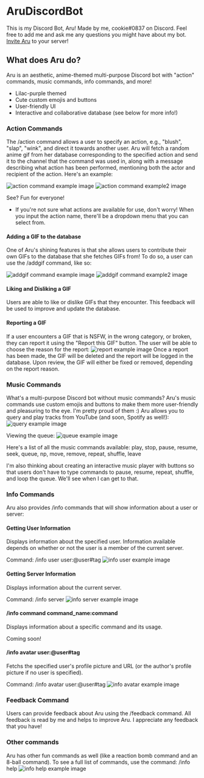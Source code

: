 # AruDiscordBot
This is my Discord Bot, Aru!
Made by me, cookie#0837 on Discord. Feel free to add me and ask me any questions you might have about my bot.
[Invite Aru](https://discord.com/api/oauth2/authorize?client_id=1009180210823970956&permissions=8&scope=applications.commands%20bot) to your server!

## What does Aru do?
Aru is an aesthetic, anime-themed multi-purpose Discord bot with "action" commands, music commands, info commands, and more!
* Lilac-purple themed
* Cute custom emojis and buttons
* User-friendly UI
* Interactive and collaborative database (see below for more info!)

### Action Commands
The /action command allows a user to specify an action, e.g., "blush", "slap", "wink", and direct it towards another user. Aru will fetch a random anime gif from her database corresponding to the specified action and send it to the channel that the command was used in, along with a message describing what action has been performed, mentioning both the actor and recipient of the action. Here's an example:

![action command example image](/images/action_command_example.png)
![action command example2 image](/images/action_command_example_2.png)

See? Fun for everyone!
* If you're not sure what actions are available for use, don't worry! When you input the action name, there'll be a dropdown menu that you can select from.

#### Adding a GIF to the database
One of Aru's shining features is that she allows users to contribute their own GIFs to the database that she fetches GIFs from! To do so, a user can use the /addgif command, like so:

![addgif command example image](/images/addgif_command_example.png)
![addgif command example2 image](/images/addgif_command_example_2.png)

#### Liking and Disliking a GIF
Users are able to like or dislike GIFs that they encounter. This feedback will be used to improve and update the database.

#### Reporting a GIF
If a user encounters a GIF that is NSFW, in the wrong category, or broken, they can report it using the "Report this GIF" button. The user will be able to choose the reason for the report:
![report example image](/images/report_example.png)
Once a report has been made, the GIF will be deleted and the report will be logged in the database. Upon review, the GIF will either be fixed or removed, depending on the report reason.

### Music Commands
What's a multi-purpose Discord bot without music commands? 
Aru's music commands use custom emojis and buttons to make them more user-friendly and pleasuring to the eye. I'm pretty proud of them :)
Aru allows you to query and play tracks from YouTube (and soon, Spotify as well!):
![query example image](/images/query_example.png)

Viewing the queue:
![queue example image](/images/queue_example.png)

Here's a list of all the music commands available: play, stop, pause, resume, seek, queue, np, move, remove, repeat, shuffle, leave

I'm also thinking about creating an interactive music player with buttons so that users don't have to type commands to pause, resume, repeat, shuffle, and loop the queue. We'll see when I can get to that.

### Info Commands
Aru also provides /info commands that will show information about a user or server:

#### Getting User Information
Displays information about the specified user. Information available depends on whether or not the user is a member of the current server.

Command: /info user user:@user#tag
![info user example image](/images/info_user_example.png)

#### Getting Server Information
Displays information about the current server.

Command: /info server
![info server example image](/images/info_server_example.png)

#### /info command command_name:command
Displays information about a specific command and its usage.

Coming soon!

#### /info avatar user:@user#tag
Fetchs the specified user's profile picture and URL (or the author's profile picture if no user is specified).

Command: /info avatar user:@user#tag
![info avatar example image](/images/info_avatar_example.png)

### Feedback Command
Users can provide feedback about Aru using the /feedback command. All feedback is read by me and helps to improve Aru. I appreciate any feedback that you have!

### Other commands
Aru has other fun commands as well (like a reaction bomb command and an 8-ball command). To see a full list of commands, use the command:
/info help
![info help example image](/images/info_help_example.png)













